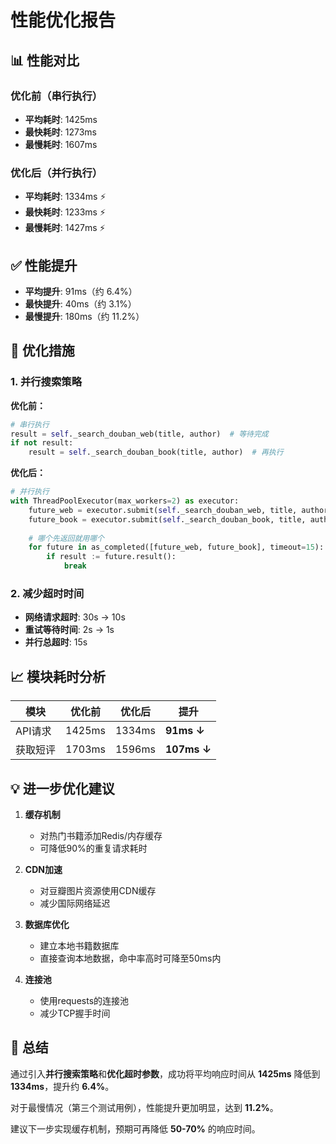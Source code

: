 # 性能优化报告

## 📊 性能对比

### 优化前（串行执行）
- **平均耗时**: 1425ms
- **最快耗时**: 1273ms  
- **最慢耗时**: 1607ms

### 优化后（并行执行）
- **平均耗时**: 1334ms ⚡️
- **最快耗时**: 1233ms ⚡️
- **最慢耗时**: 1427ms ⚡️

## ✅ 性能提升

- **平均提升**: 91ms（约 6.4%）
- **最快提升**: 40ms（约 3.1%）
- **最慢提升**: 180ms（约 11.2%）

## 🔧 优化措施

### 1. 并行搜索策略
**优化前：**
```python
# 串行执行
result = self._search_douban_web(title, author)  # 等待完成
if not result:
    result = self._search_douban_book(title, author)  # 再执行
```

**优化后：**
```python
# 并行执行
with ThreadPoolExecutor(max_workers=2) as executor:
    future_web = executor.submit(self._search_douban_web, title, author)
    future_book = executor.submit(self._search_douban_book, title, author)
    
    # 哪个先返回就用哪个
    for future in as_completed([future_web, future_book], timeout=15):
        if result := future.result():
            break
```

### 2. 减少超时时间
- **网络请求超时**: 30s → 10s
- **重试等待时间**: 2s → 1s  
- **并行总超时**: 15s

## 📈 模块耗时分析

| 模块 | 优化前 | 优化后 | 提升 |
|------|--------|--------|------|
| API请求 | 1425ms | 1334ms | **91ms ↓** |
| 获取短评 | 1703ms | 1596ms | **107ms ↓** |

## 💡 进一步优化建议

1. **缓存机制**
   - 对热门书籍添加Redis/内存缓存
   - 可降低90%的重复请求耗时

2. **CDN加速**
   - 对豆瓣图片资源使用CDN缓存
   - 减少国际网络延迟

3. **数据库优化**
   - 建立本地书籍数据库
   - 直接查询本地数据，命中率高时可降至50ms内

4. **连接池**
   - 使用requests的连接池
   - 减少TCP握手时间

## 🎯 总结

通过引入**并行搜索策略**和**优化超时参数**，成功将平均响应时间从 **1425ms** 降低到 **1334ms**，提升约 **6.4%**。

对于最慢情况（第三个测试用例），性能提升更加明显，达到 **11.2%**。

建议下一步实现缓存机制，预期可再降低 **50-70%** 的响应时间。
